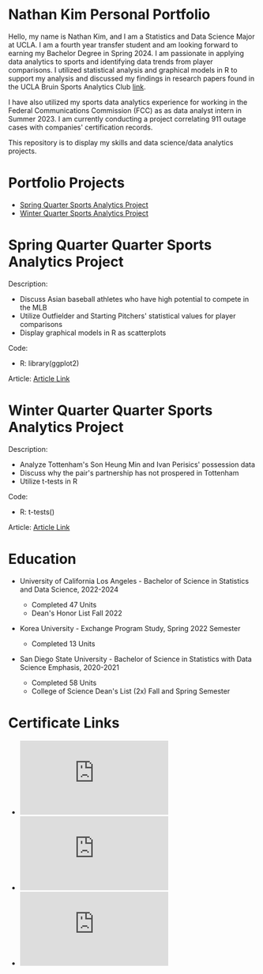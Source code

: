 # **Nathan Kim Personal Portfolio**

Hello, my name is Nathan Kim, and I am a Statistics and Data Science Major at UCLA. I am a fourth year transfer student and am looking forward to earning my Bachelor Degree in Spring 2024. I am passionate in applying data analytics to sports and identifying data trends from player comparisons. I utilized statistical analysis and graphical models in R to support my analysis and discussed my findings in research papers found in the UCLA Bruin Sports Analytics Club [link](https://www.bruinsportsanalytics.com/blog). 

I have also utilized my sports data analytics experience for working in the Federal Communications Commission (FCC) as as data analyst intern in Summer 2023. I am currently conducting a project correlating 911 outage cases with companies' certification records. 

This repository is to display my skills and data science/data analytics projects.

# Portfolio Projects

- [Spring Quarter Sports Analytics Project](https://github.com/NathanKim0107/Spring-Quarter-Sports-Data-Analytics-Project)
- [Winter Quarter Sports Analytics Project](https://github.com/NathanKim0107/Winter-Quarter-Sports-Analytics-Project)

# Spring Quarter Quarter Sports Analytics Project

Description: 
- Discuss Asian baseball athletes who have high potential to compete in the MLB
- Utilize Outfielder and Starting Pitchers' statistical values for player comparisons
- Display graphical models in R as scatterplots

Code: 
- R: library(ggplot2)

Article:
[Article Link](https://www.bruinsportsanalytics.com/post/mlb-asian-sensations)

# Winter Quarter Quarter Sports Analytics Project 

Description:
- Analyze Tottenham's Son Heung Min and Ivan Perisics' possession data
- Discuss why the pair's partnership has not prospered in Tottenham
- Utilize t-tests in R

Code:
- R: t-tests()

Article:
[Article Link](https://www.bruinsportsanalytics.com/post/sonny)

# Education

- University of California Los Angeles - Bachelor of Science in Statistics and Data Science, 2022-2024
  - Completed 47 Units
  - Dean's Honor List Fall 2022
 
- Korea University - Exchange Program Study, Spring 2022 Semester
  - Completed 13 Units
 
- San Diego State University -  Bachelor of Science in Statistics with Data Science Emphasis, 2020-2021
  - Completed 58 Units
  - College of Science Dean's List (2x) Fall and Spring Semester    
  
# Certificate Links

- ![LinkedIn Learning Learning SQL Programming (Summer 2023)](https://github.com/NathanKim0107/Nathan-Kim-Portfolio/blob/main/CertificateOfCompletion_Learning%20SQL%20Programming.pdf)
- ![LinkedIn Learning SQL Essentials (Summer 2023)](https://github.com/NathanKim0107/Nathan-Kim-Portfolio/blob/main/CertificateOfCompletion_SQL%20Essential%20Training%20(1).pdf)
- ![LikeLion US: Web Development Program (Summer 2022-Spring 2023)](https://github.com/NathanKim0107/Nathan-Kim-Portfolio/blob/main/UCLA_Nathan%20Kim.pdf)
  
